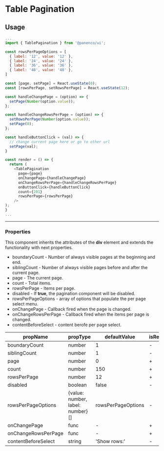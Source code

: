 # Table Pagination

## Usage

```js
...
import { TablePagination } from '@panenco/ui';

const rowsPerPageOptions = [
  { label: '12', value: '12' },
  { label: '24', value: '24' },
  { label: '36', value: '36' },
  { label: '48', value: '48' },
]

const [page, setPage] = React.useState(0);
const [rowsPerPage, setRowsPerPage] = React.useState(12);

const handleChangePage = (option) => {
  setPage(Number(option.value));
};

const handleChangeRowsPerPage = (option) => {
  setRowsPerPage(Number(option.value));
  setPage(0);
};

const handleButtonClick = (val) => {
  // change current page here or go to other url
  setPage(val);
}

const render = () => {
  return (
    <TablePagination
      page={page}
      onChangePage={handleChangePage}
      onChangeRowsPerPage={handleChangeRowsPerPage}
      onButtonClick={handleButtonClick}
      count={201}
      rowsPerPage={rowsPerPage}
    />
);
}
...
```

---

### Properties

This component inherits the attributes of the **div** element and extends the functionality with next properties.

- boundaryCount - Number of always visible pages at the beginning and end.
- siblingCount - Number of always visible pages before and after the current page.
- page - The current page.
- count - Total items.
- rowsPerPage - Items per page.
- disabled - If **true**, the pagination component will be disabled.
- rowsPerPageOptions - array of options that populate the per page select menu.
- onChangePage - Callback fired when the page is changed.
- onChangeRowsPerPage - Callback fired when the items per page is changed.
- contentBeforeSelect - content berofe per page select.

| propName            | propType                         | defaultValue       | isRequired |
| ------------------- | -------------------------------- | ------------------ | ---------- |
| boundaryCount       | number                           | 1                  | -          |
| siblingCount        | number                           | 1                  | -          |
| page                | number                           | 0                  | +          |
| count               | number                           | 150                | +          |
| rowsPerPage         | number                           | 12                 | +          |
| disabled            | boolean                          | false              | -          |
| rowsPerPageOptions  | {value: number, label: number}[] | rowsPerPageOptions | -          |
| onChangePage        | func                             | -                  | +          |
| onChangeRowsPerPage | func                             | -                  | +          |
| contentBeforeSelect | string                           | 'Show rows:'       | -          |
